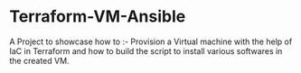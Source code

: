 # Terraform-VM-Ansible
A Project to showcase how to :-
Provision a Virtual machine with the help of IaC in Terraform and how to build the script to install various softwares in the created VM.
